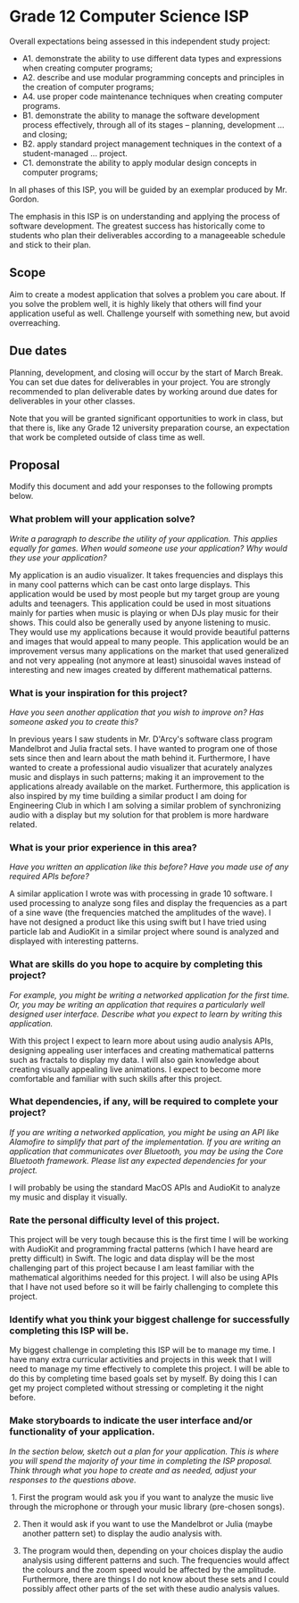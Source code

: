 # Grade 12 Computer Science ISP

Overall expectations being assessed in this independent study project:

* A1. 	demonstrate the ability to use different data types and expressions when creating computer programs;
* A2. 	describe and use modular programming concepts and principles in the creation of computer programs;
* A4. 	use proper code maintenance techniques when creating computer programs.
* B1. 	demonstrate the ability to manage the software development process effectively, through all of its stages – planning, development ... and closing;
* B2. 	apply standard project management techniques in the context of a student-managed ... project.
* C1. 	demonstrate the ability to apply modular design concepts in computer programs;

In all phases of this ISP, you will be guided by an exemplar produced by Mr. Gordon.

The emphasis in this ISP is on understanding and applying the process of software development. The greatest success has historically come to students who plan their deliverables according to a manageeable schedule and stick to their plan.

## Scope

Aim to create a modest application that solves a problem you care about. If you solve the problem well, it is highly likely that others will find your application useful as well. Challenge yourself with something new, but avoid overreaching.

## Due dates

Planning, development, and closing will occur by the start of March Break. You can set due dates for deliverables in your project. You are strongly recommended to plan deliverable dates by working around due dates for deliverables in your other classes.

Note that you will be granted significant opportunities to work in class, but that there is, like any Grade 12 university preparation course, an expectation that work be completed outside of class time as well.

## Proposal

Modify this document and add your responses to the following prompts below.

### What problem will your application solve?

*Write a paragraph to describe the utility of your application. This applies equally for games. When would someone use your application? Why would they use your application?*

My application is an audio visualizer. It takes frequencies and displays this in many cool patterns which can be cast onto large displays. This application would be used by most people but my target group are young adults and teenagers. This application could be used in most situations mainly for parties when music is playing or when DJs play music for their shows. This could also be generally used by anyone listening to music. They would use my applications because it would provide beautiful patterns and images that would appeal to many people. This application would be an improvement versus many applications on the market that used generalized and not very appealing (not anymore at least) sinusoidal waves instead of interesting and new images created by different mathematical patterns. 

### What is your inspiration for this project?

*Have you seen another application that you wish to improve on? Has someone asked you to create this?*

In previous years I saw students in Mr. D'Arcy's software class program Mandelbrot and Julia fractal sets. I have wanted to program one of those sets since then and learn about the math behind it. Furthermore, I have wanted to create a professional audio visualizer that acurately analyzes music and displays in such patterns; making it an improvement to the applications already available on the market. Furthermore, this application is also inspired by my time building a similar product I am doing for Engineering Club in which I am solving a similar problem of synchronizing audio with a display but my solution for that problem is more hardware related. 

### What is your prior experience in this area?

*Have you written an application like this before? Have you made use of any required APIs before?*

A similar application I wrote was with processing in grade 10 software. I used processing to analyze song files and display the frequencies as a part of a sine wave (the frequencies matched the amplitudes of the wave). I have not designed a product like this using swift but I have tried using particle lab and AudioKit in a similar project where sound is analyzed and displayed with interesting patterns. 

### What are skills do you hope to acquire by completing this project?

*For example, you might be writing a networked application for the first time. Or, you may be writing an application that requires a particularly well designed user interface. Describe what you expect to learn by writing this application.*

With this project I expect to learn more about using audio analysis APIs, designing appealing user interfaces and creating mathematical patterns such as fractals to display my data. I will also gain knowledge about creating visually appealing live animations. I expect to become more comfortable and familiar with such skills after this project.

### What dependencies, if any, will be required to complete your project?

*If you are writing a networked application, you might be using an API like Alamofire to simplify that part of the implementation. If you are writing an application that communicates over Bluetooth, you may be using the Core Bluetooth framework. Please list any expected dependencies for your project.*

I will probably be using the standard MacOS APIs and AudioKit to analyze my music and display it visually.

### Rate the personal difficulty level of this project.

This project will be very tough because this is the first time I will be working with AudioKit and programming fractal patterns (which I have heard are pretty difficult) in Swift. The logic and data display will be the most challenging part of this project because I am least familiar with the mathematical algorithims needed for this project. I will also be using APIs that I have not used before so it will be fairly challenging to complete this project.

### Identify what you think your biggest challenge for successfully completing this ISP will be.

My biggest challenge in completing this ISP will be to manage my time. I have many extra curricular activities and projects in this week that I will need to manage my time effectively to complete this project. I will be able to do this by completing time based goals set by myself. By doing this I can get my project completed without stressing or completing it the night before. 


### Make storyboards to indicate the user interface and/or functionality of your application.

*In the section below, sketch out a plan for your application. This is where you will spend the majority of your time in completing the ISP proposal. Think through what you hope to create and as needed, adjust your responses to the questions above.*

 1. First the program would ask you if you want to analyze the music live through the microphone or through your music library (pre-chosen songs).

 2. Then it would ask if you want to use the Mandelbrot or Julia (maybe another pattern set) to display the audio analysis with. 

 3. The program would then, depending on your choices display the audio analysis using different patterns and such. The frequencies would affect the colours and the zoom speed would be affected by the amplitude. Furthermore, there are things I do not know about these sets and I could possibly affect other parts of the set with these audio analysis values.

